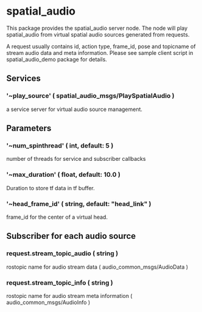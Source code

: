 # spatial_audio

This package provides the spatial_audio server node. The node will play spatial_audio from virtual spatial audio sources generated from requests.

A request usually contains id, action type, frame_id, pose and topicname of stream audio data and meta information. Please see sample client script in spatial_audio_demo package for details.

## Services

### '~play_source' ( spatial_audio_msgs/PlaySpatialAudio )

a service server for virtual audio source management.

## Parameters

### '~num_spinthread' ( int, default: 5 )

number of threads for service and subscriber callbacks

### '~max_duration' ( float, default: 10.0 )

Duration to store tf data in tf buffer.

### '~head_frame_id' ( string, default: "head_link" )

frame_id for the center of a virtual head.

## Subscriber for each audio source

### request.stream_topic_audio ( string )

rostopic name for audio stream data ( audio_common_msgs/AudioData )

### request.stream_topic_info ( string )

rostopic name for audio stream meta information ( audio_common_msgs/AudioInfo )
